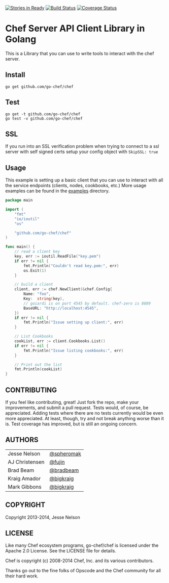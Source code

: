 [![Stories in Ready](https://badge.waffle.io/go-chef/chef.png?label=ready&title=Ready)](https://waffle.io/go-chef/chef)
[![Build Status](https://app.wercker.com/status/9cfd4b53ea24e0894904067f283e4cf8/s "wercker status")](https://app.wercker.com/project/bykey/9cfd4b53ea24e0894904067f283e4cf8)
[![Coverage Status](https://coveralls.io/repos/go-chef/chef/badge.png?branch=master)](https://coveralls.io/r/go-chef/chef?branch=master)

# Chef Server API Client Library in Golang
This is a Library that you can use to write tools to interact with the chef server. 

## Install
 
    go get github.com/go-chef/chef

## Test
  
    go get -t github.com/go-chef/chef
    go test -v github.com/go-chef/chef

## SSL

  If you run into an SSL verification problem when trying to connect to a ssl server with self signed certs setup your config object with `SkipSSL: true`

## Usage
This example is setting up a basic client that you can use to interact with all the service endpoints (clients, nodes, cookbooks, etc.)
More usage examples can be found in the [examples](examples) directory.

```go
package main

import (
	"fmt"
	"io/ioutil"
	"os"

	"github.com/go-chef/chef"
)

func main() {
	// read a client key
	key, err := ioutil.ReadFile("key.pem")
	if err != nil {
		fmt.Println("Couldn't read key.pem:", err)
		os.Exit(1)
	}

	// build a client
	client, err := chef.NewClient(&chef.Config{
		Name: "foo",
		Key:  string(key),
		// goiardi is on port 4545 by default. chef-zero is 8889
		BaseURL: "http://localhost:4545",
	})
	if err != nil {
		fmt.Println("Issue setting up client:", err)
	}

	// List Cookbooks
	cookList, err := client.Cookbooks.List()
	if err != nil {
		fmt.Println("Issue listing cookbooks:", err)
	}

	// Print out the list
	fmt.Println(cookList)
}
```

## CONTRIBUTING

If you feel like contributing, great! Just fork the repo, make your
improvements, and submit a pull request. Tests would, of course, be appreciated.
Adding tests where there are no tests currently would be even more appreciated.
At least, though, try and not break anything worse than it is. Test coverage has
improved, but is still an ongoing concern.

## AUTHORS

|               |                                                |
|:--------------|:-----------------------------------------------|
|Jesse Nelson   |[@spheromak](https://github.com/spheromak)
|AJ Christensen |[@fujin](https://github.com/fujin)
|Brad Beam      |[@bradbeam](https://github.com/bradbeam)
|Kraig Amador   |[@bigkraig](https://github.com/bigkraig)
|Mark Gibbons   |[@bigkraig](https://github.com/MarkGibbons)

## COPYRIGHT

Copyright 2013-2014, Jesse Nelson

## LICENSE

Like many Chef ecosystem programs, go-chef/chef is licensed under the Apache 2.0
License. See the LICENSE file for details.

Chef is copyright (c) 2008-2014 Chef, Inc. and its various contributors.

Thanks go out to the fine folks of Opscode and the Chef community for all their
hard work.
